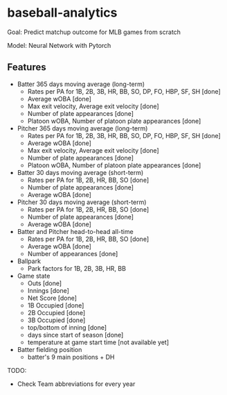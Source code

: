 # baseball-analytics

Goal: Predict matchup outcome for MLB games from scratch

Model: Neural Network with Pytorch

## Features
- Batter 365 days moving average (long-term)
  - Rates per PA for 1B, 2B, 3B, HR, BB, SO, DP, FO, HBP, SF, SH [done]
  - Average wOBA [done]
  - Max exit velocity, Average exit velocity [done]
  - Number of plate appearances [done]
  - Platoon wOBA, Number of platoon plate appearances [done]
- Pitcher 365 days moving average (long-term)
  - Rates per PA for 1B, 2B, 3B, HR, BB, SO, DP, FO, HBP, SF, SH [done]
  - Average wOBA [done]
  - Max exit velocity, Average exit velocity [done]
  - Number of plate appearances [done]
  - Platoon wOBA, Number of platoon plate appearances [done]
- Batter 30 days moving average (short-term)
  - Rates per PA for 1B, 2B, HR, BB, SO [done]
  - Number of plate appearances [done]
  - Average wOBA [done]
- Pitcher 30 days moving average (short-term)
  - Rates per PA for 1B, 2B, HR, BB, SO [done]
  - Number of plate appearances [done]
  - Average wOBA [done]
- Batter and Pitcher head-to-head all-time
  - Rates per PA for 1B, 2B, HR, BB, SO [done]
  - Average wOBA [done]
  - Number of appearances [done]
- Ballpark
  - Park factors for 1B, 2B, 3B, HR, BB
- Game state
  - Outs [done]
  - Innings [done]
  - Net Score [done]
  - 1B Occupied [done]
  - 2B Occupied [done]
  - 3B Occupied [done]
  - top/bottom of inning [done]
  - days since start of season [done]
  - temperature at game start time [not available yet]
- Batter fielding position
  - batter's 9 main positions + DH 


TODO:
- Check Team abbreviations for every year